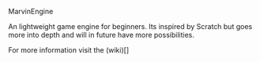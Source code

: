 MarvinEngine

An lightweight game engine for beginners. Its inspired by Scratch but goes more into depth and will in future have more possibilities.

For more information visit the (wiki)[]
